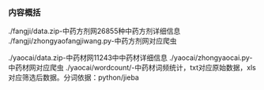 ### 内容概括

./fangji/data.zip-中药方剂网26855种中药方剂详细信息
./fangji/zhongyaofangjiwang.py-中药方剂网对应爬虫

./yaocai/data.zip-中药材网11243中中药材详细信息
./yaocai/zhongyaocai.py-中药材网对应爬虫
./yaocai/wordcount/-中药材词频统计，txt对应原始数据，xls对应筛选后数据。分词依据：python/jieba